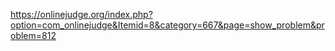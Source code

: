 https://onlinejudge.org/index.php?option=com_onlinejudge&Itemid=8&category=667&page=show_problem&problem=812